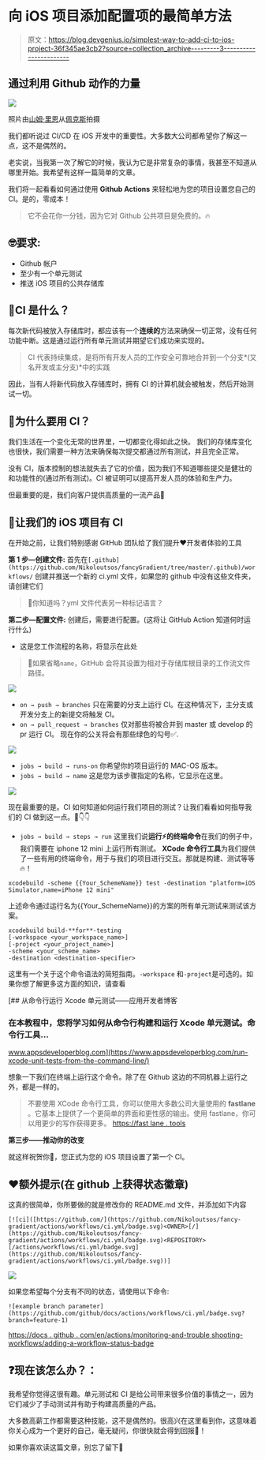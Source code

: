 # 向 iOS 项目添加配置项的最简单方法

> 原文：<https://blog.devgenius.io/simplest-way-to-add-ci-to-ios-project-36f345ae3cb2?source=collection_archive---------3----------------------->

## 通过利用 Github 动作的力量

![](img/309c64ae091211f53b358629cb3df161.png)

照片由[山姆·里恩](https://www.pexels.com/@sam-lion?utm_content=attributionCopyText&utm_medium=referral&utm_source=pexels)从[佩克斯](https://www.pexels.com/photo/glad-woman-with-cat-writing-in-planner-while-using-laptop-6002000/?utm_content=attributionCopyText&utm_medium=referral&utm_source=pexels)拍摄

我们都听说过 CI/CD 在 iOS 开发中的重要性。大多数大公司都希望你了解这一点，这不是偶然的。

老实说，当我第一次了解它的时候，我认为它是非常复杂的事情，我甚至不知道从哪里开始。我希望有这样一篇简单的文章。

我们将一起看看如何通过使用 **Github Actions** 来轻松地为您的项目设置您自己的 CI。是的，零成本！

> 它不会花你一分钱，因为它对 Github 公共项目是免费的。🔥

## 🤓要求:

*   Github 帐户
*   至少有一个单元测试
*   推送 iOS 项目的公共存储库

## 🙈CI 是什么？

每次新代码被放入存储库时，都应该有一个**连续的**方法来确保一切正常，没有任何功能中断。这是通过运行所有单元测试并期望它们成功来实现的。

> CI 代表持续集成，是将所有开发人员的工作安全可靠地合并到一个分支*(又名开发或主分支)*中的实践

因此，当有人将新代码放入存储库时，拥有 CI 的计算机就会被触发，然后开始测试一切。

## 💪为什么要用 CI？

我们生活在一个变化无常的世界里，一切都变化得如此之快。
我们的存储库变化也很快，我们需要一种方法来确保每次提交都通过所有测试，并且完全正常。

没有 CI，版本控制的想法就失去了它的价值，因为我们不知道哪些提交是健壮的和功能性的(通过所有测试)。CI 被证明可以提高开发人员的体验和生产力。

但最重要的是，我们向客户提供高质量的一流产品🎉

## 🚀让我们的 iOS 项目有 CI

在开始之前，让我们特别感谢 GitHub 团队给了我们提升❤️开发者体验的工具

**第 1 步—创建文件:**
首先在`[.github](https://github.com/Nikoloutsos/fancyGradient/tree/master/.github)/workflows/` 创建并推送一个新的 ci.yml 文件，如果您的 github 中没有这些文件夹，请创建它们

> 📒你知道吗？yml 文件代表另一种标记语言？

**第二步—配置文件:**
创建后，需要进行配置。(这将让 GitHub Action 知道何时运行什么)

*   这是您工作流程的名称，将显示在此处

> 📒如果省略`name`，GitHub 会将其设置为相对于存储库根目录的工作流文件路径。

![](img/c4049546c1ced51e423bc19cec00be19.png)

*   `on → push → branches` 只在需要的分支上运行 CI。在这种情况下，主分支或开发分支上的新提交将触发 CI。
*   `on → pull_request → branches` 仅对那些将被合并到 master 或 develop 的 pr 运行 CI。
    现在你的公关将会有那些绿色的勾号✅.

![](img/9bc93b822f27a198fe78d48aa42863b4.png)

*   `jobs → build → runs-on`
    你希望你的项目运行的 MAC-OS 版本。
*   `jobs → build → name`
    这是您为该步骤指定的名称，它显示在这里。

![](img/39b5297f464da75b025b98dc70193394.png)

现在最重要的是。CI 如何知道如何运行我们项目的测试？让我们看看如何指导我们的 CI 做到这一点。👀👇👇

*   `jobs → build → steps → run` 这里我们说**运行⚡️的终端命令**在我们的例子中，我们需要在 iphone 12 mini 上运行所有测试。
    **XCode 命令行工具**为我们提供了一些有用的终端命令，用于与我们的项目进行交互。那就是构建、测试等等🔥！

```
xcodebuild -scheme {{Your_SchemeName}} test -destination "platform=iOS Simulator,name=iPhone 12 mini"
```

上述命令通过运行名为{{Your_SchemeName}}的方案的所有单元测试来测试该方案。

```
xcodebuild build-**for**-testing 
[-workspace <your_workspace_name>]
[-project <your_project_name>]
-scheme <your_scheme_name>
-destination <destination-specifier>
```

这里有一个关于这个命令语法的简短指南。`-workspace` 和`-project`是可选的。如果你想了解更多这方面的知识，请查看

[](https://www.appsdeveloperblog.com/run-xcode-unit-tests-from-the-command-line/) [## 从命令行运行 Xcode 单元测试——应用开发者博客

### 在本教程中，您将学习如何从命令行构建和运行 Xcode 单元测试。命令行工具…

www.appsdeveloperblog.com](https://www.appsdeveloperblog.com/run-xcode-unit-tests-from-the-command-line/) 

想象一下我们在终端上运行这个命令。除了在 Github 这边的不同机器上运行之外，都是一样的。

> 不要使用 XCode 命令行工具，你可以使用大多数公司大量使用的 **fastlane** 。它基本上提供了一个更简单的界面和更性感的输出。使用 fastlane，你可以用更少的写作获得更多。
> [https://fast lane . tools](https://fastlane.tools)

**第三步——推动你的改变**

就这样祝贺你🎉，您正式为您的 iOS 项目设置了第一个 CI。

## ❤️额外提示(在 github 上获得状态徽章)

这真的很简单，你所要做的就是修改你的 README.md 文件，并添加如下内容

```
[![ci]([https://github.com/](https://github.com/Nikoloutsos/fancy-gradient/actions/workflows/ci.yml/badge.svg)<OWNER>[/](https://github.com/Nikoloutsos/fancy-gradient/actions/workflows/ci.yml/badge.svg)<REPOSITORY>[/actions/workflows/ci.yml/badge.svg](https://github.com/Nikoloutsos/fancy-gradient/actions/workflows/ci.yml/badge.svg))]
```

![](img/952693e7d842977f9c4d2db2b8e9ffc7.png)

如果您希望每个分支有不同的状态，请使用以下命令:

```
![example branch parameter](https://github.com/github/docs/actions/workflows/ci.yml/badge.svg?branch=feature-1)
```

[https://docs . github . com/en/actions/monitoring-and-trouble shooting-workflows/adding-a-workflow-status-badge](https://docs.github.com/en/actions/monitoring-and-troubleshooting-workflows/adding-a-workflow-status-badge)

## ❓现在该怎么办？：

我希望你觉得这很有趣。单元测试和 CI 是给公司带来很多价值的事情之一，因为它们减少了手动测试并有助于构建高质量的产品。

大多数高薪工作都需要这种技能，这不是偶然的。很高兴在这里看到你，这意味着你关心成为一个更好的自己，毫无疑问，你很快就会得到回报🤩！

如果你喜欢读这篇文章，别忘了留下👏